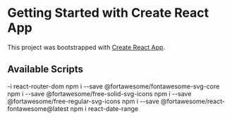 # Getting Started with Create React App

This project was bootstrapped with [Create React App](https://github.com/facebook/create-react-app).

## Available Scripts

-i react-router-dom
npm i --save @fortawesome/fontawesome-svg-core
npm i --save @fortawesome/free-solid-svg-icons
npm i --save @fortawesome/free-regular-svg-icons
npm i --save @fortawesome/react-fontawesome@latest
npm i react-date-range